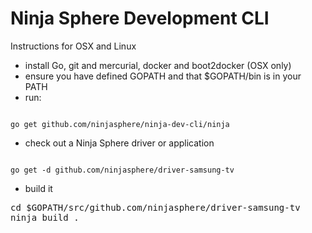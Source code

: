 Ninja Sphere Development CLI
============================

Instructions for OSX and Linux

* install Go, git and mercurial, docker and boot2docker (OSX only)
* ensure you have defined GOPATH and that $GOPATH/bin is in your PATH
* run:

<code>
go get github.com/ninjasphere/ninja-dev-cli/ninja
</code>

* check out a Ninja Sphere driver or application

<code>
go get -d github.com/ninjasphere/driver-samsung-tv
</code>
  
* build it

<pre>
cd $GOPATH/src/github.com/ninjasphere/driver-samsung-tv
ninja build .
</pre>



